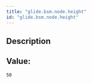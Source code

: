 ```yaml
---
title: "glide.bsm.node.height"
id: "glide.bsm.node.height"
---
```

## Description



## Value: 
```
50
```